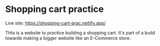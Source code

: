 # Shopping cart practice

Live site: https://shopping-cart-prac.netlify.app/

THis is a website to practice building a shopping cart. It's part of a build towards making a bigger website like an E-Commerce store.